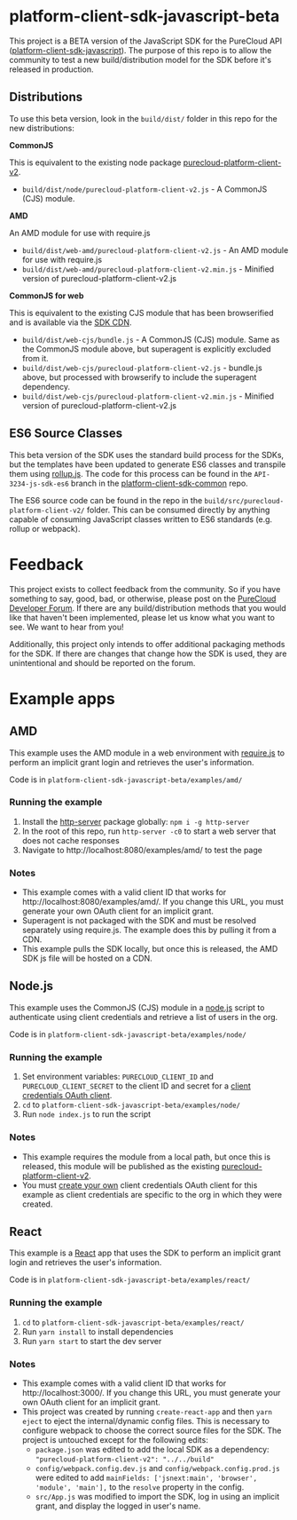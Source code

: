 # platform-client-sdk-javascript-beta

This project is a BETA version of the JavaScript SDK for the PureCloud API ([platform-client-sdk-javascript](https://github.com/MyPureCloud/platform-client-sdk-javascript)). The purpose of this repo is to allow the community to test a new build/distribution model for the SDK before it's released in production. 


## Distributions

To use this beta version, look in the `build/dist/` folder in this repo for the new distributions:


**CommonJS**

This is equivalent to the existing node package [purecloud-platform-client-v2](https://www.npmjs.com/package/purecloud-platform-client-v2).

* `build/dist/node/purecloud-platform-client-v2.js` - A CommonJS (CJS) module. 


**AMD**

An AMD module for use with require.js

* `build/dist/web-amd/purecloud-platform-client-v2.js` - An AMD module for use with require.js
* `build/dist/web-amd/purecloud-platform-client-v2.min.js` - Minified version of purecloud-platform-client-v2.js


**CommonJS for web**

This is equivalent to the existing CJS module that has been browserified and is available via the [SDK CDN](https://sdk-cdn.mypurecloud.com/javascript/26.1.0/purecloud-platform-client-v2.min.js).

* `build/dist/web-cjs/bundle.js` - A CommonJS (CJS) module. Same as the CommonJS module above, but superagent is explicitly excluded from it.
* `build/dist/web-cjs/purecloud-platform-client-v2.js` - bundle.js above, but processed with browserify to include the superagent dependency.
* `build/dist/web-cjs/purecloud-platform-client-v2.min.js` - Minified version of purecloud-platform-client-v2.js


## ES6 Source Classes

This beta version of the SDK uses the standard build process for the SDKs, but the templates have been updated to generate ES6 classes and transpile them using [rollup.js](https://rollupjs.org/). The code for this process can be found in the `API-3234-js-sdk-es6` branch in the [platform-client-sdk-common](https://github.com/purecloudlabs/platform-client-sdk-common/tree/API-3234-js-sdk-es6) repo.

The ES6 source code can be found in the repo in the `build/src/purecloud-platform-client-v2/` folder. This can be consumed directly by anything capable of consuming JavaScript classes written to ES6 standards (e.g. rollup or webpack).



# Feedback

This project exists to collect feedback from the community. So if you have something to say, good, bad, or otherwise, please post on the [PureCloud Developer Forum](https://developer.mypurecloud.com/forum/c/platform-api/javascript-sdk). If there are any build/distribution methods that you would like that haven't been implemented, please let us know what you want to see. We want to hear from you!

Additionally, this project only intends to offer additional packaging methods for the SDK. If there are changes that change how the SDK is used, they are unintentional and should be reported on the forum. 



# Example apps

## AMD

This example uses the AMD module in a web environment with [require.js](http://requirejs.org/	) to perform an implicit grant login and retrieves the user's information.

Code is in `platform-client-sdk-javascript-beta/examples/amd/`


### Running the example

1. Install the [http-server](https://www.npmjs.com/package/http-server) package globally: `npm i -g http-server`
2. In the root of this repo, run `http-server -c0` to start a web server that does not cache responses
3. Navigate to http://localhost:8080/examples/amd/ to test the page


### Notes 

* This example comes with a valid client ID that works for http://localhost:8080/examples/amd/. If you change this URL, you must generate your own OAuth client for an implicit grant.
* Superagent is not packaged with the SDK and must be resolved separately using require.js. The example does this by pulling it from a CDN.
* This example pulls the SDK locally, but once this is released, the AMD SDK js file will be hosted on a CDN.



## Node.js

This example uses the CommonJS (CJS) module in a [node.js](https://nodejs.org/) script to authenticate using client credentials and retrieve a list of users in the org.

Code is in `platform-client-sdk-javascript-beta/examples/node/`


### Running the example

1. Set environment variables: `PURECLOUD_CLIENT_ID` and `PURECLOUD_CLIENT_SECRET` to the client ID and secret for a [client credentials OAuth client](https://developer.mypurecloud.com/api/rest/authorization/use-client-credentials.html).
2. `cd` to `platform-client-sdk-javascript-beta/examples/node/`
3. Run `node index.js` to run the script


### Notes

* This example requires the module from a local path, but once this is released, this module will be published as the existing [purecloud-platform-client-v2](https://www.npmjs.com/package/purecloud-platform-client-v2).
* You must [create your own](https://developer.mypurecloud.com/api/rest/authorization/create-oauth-client-id.html) client credentials OAuth client for this example as client credentials are specific to the org in which they were created.



## React

This example is a [React](https://reactjs.org/) app that uses the SDK to perform an implicit grant login and retrieves the user's information.

Code is in `platform-client-sdk-javascript-beta/examples/react/`


### Running the example

1. `cd` to `platform-client-sdk-javascript-beta/examples/react/`
2. Run `yarn install` to install dependencies
3. Run `yarn start` to start the dev server


### Notes

* This example comes with a valid client ID that works for http://localhost:3000/. If you change this URL, you must generate your own OAuth client for an implicit grant.
* This project was created by running `create-react-app` and then `yarn eject` to eject the internal/dynamic config files. This is necessary to configure webpack to choose the correct source files for the SDK. The project is untouched except for the following edits:
	* `package.json` was edited to add the local SDK as a dependency: `"purecloud-platform-client-v2": "../../build"`
	* `config/webpack.config.dev.js` and `config/webpack.config.prod.js` were edited to add `mainFields: ['jsnext:main', 'browser', 'module', 'main'],` to the `resolve` property in the config.
	* `src/App.js` was modified to import the SDK, log in using an implicit grant, and display the logged in user's name.
